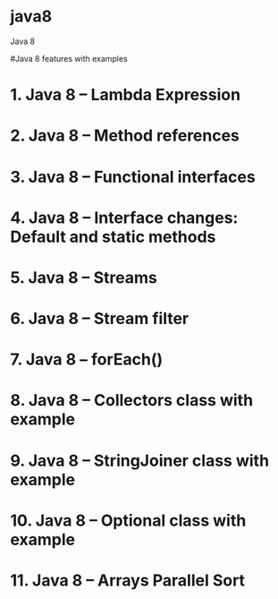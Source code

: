 # java8
Java 8

#Java 8 features with examples

# 1. Java 8 – Lambda Expression

# 2. Java 8 – Method references

# 3. Java 8 – Functional interfaces

# 4. Java 8 – Interface changes: Default and static methods

# 5. Java 8 – Streams

# 6. Java 8 – Stream filter

# 7. Java 8 – forEach()

# 8. Java 8 – Collectors class with example

# 9. Java 8 – StringJoiner class with example

# 10. Java 8 – Optional class with example

# 11. Java 8 – Arrays Parallel Sort